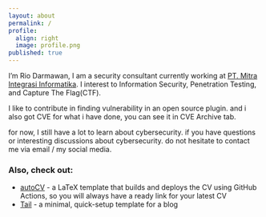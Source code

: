 ```yaml
---
layout: about
permalink: /
profile:
  align: right
  image: profile.png
published: true
---
```


I’m Rio Darmawan, I am a security consultant currently working at [PT. Mitra Integrasi Informatika](https://www.linkedin.com/company/pt.-mitra-integrasi-informatika/mycompany/). I interest to Information Security, Penetration Testing, and Capture The Flag(CTF).

I like to contribute in finding vulnerability in an open source plugin. and i also got CVE for what i have done, you can see it in CVE Archive tab.

for now, I still have a lot to learn about cybersecurity. if you have questions or interesting discussions about cybersecurity. do not hesitate to contact me via email / my social media.

### Also, check out:

- [autoCV](https://github.com/jitinnair1/autocv) - a LaTeX template that builds and deploys the CV using GitHub Actions, so you will always have a ready link for your latest CV
- [Tail](https://github.com/jitinnair1/tail) - a minimal, quick-setup template for a blog

